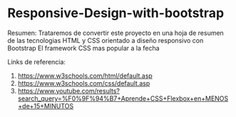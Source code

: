 # Responsive-Design-with-bootstrap

Resumen:
Trataremos de convertir este proyecto en una hoja de resumen
de las tecnologias HTML y CSS orientado a diseño responsivo con Bootstrap
El framework CSS mas popular a la fecha

Links de referencia:
1. https://www.w3schools.com/html/default.asp
2. https://www.w3schools.com/css/default.asp
3. https://www.youtube.com/results?search_query=%F0%9F%94%B7+Aprende+CSS+Flexbox+en+MENOS+de+15+MINUTOS
